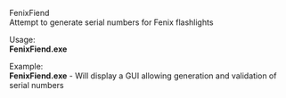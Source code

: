 FenixFiend<br />
Attempt to generate serial numbers for Fenix flashlights <br />

Usage:<br />
<b>FenixFiend.exe</b>
<br />

Example:<br />
<b>FenixFiend.exe</b>  -  Will display a GUI allowing generation and validation of serial numbers<br />
<br />

